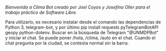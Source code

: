 <em> Bienvenida a Clima Bot creado por Joel Coyos y Josefina Oller para el trabajo práctico de Software Libre. </em> 

Para utilizarlo, es necesario instalar desde el comando las dependencias de Python 3, telegram-bot, y por último pip install requests pyTelegramBotAPI geopy python-dotenv. 
Buscar en la búsqueda de Telegram "@UNMDPBot" y iniciar el chat. Se puede poner /hola, /clima, /auto en el chat. Cuando el chat pregunta por la ciudad, se contesta normal sin la barra. 
